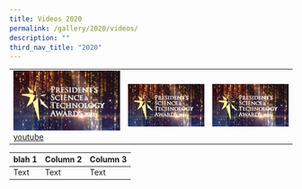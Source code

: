 ```yaml
---
title: Videos 2020
permalink: /gallery/2020/videos/
description: ""
third_nav_title: "2020"
---
```



|   |   |   |
| -------- | -------- | -------- |
| ![](/images/Video%20Thumbnails/thumbnail-v1.png) [youtube](https://youtu.be/-0859hfYcvA)    | ![](/images/Video%20Thumbnails/thumbnail-v1.png)     | ![](/images/Video%20Thumbnails/thumbnail-v1.png)     |


| blah 1 | Column 2 | Column 3 |
| -------- | -------- | -------- |
| Text     | Text     | Text     |


